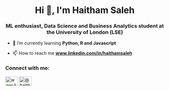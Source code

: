 <h1 align="center">Hi 👋, I'm Haitham Saleh</h1>
<h3 align="center">ML enthusiast, Data Science and Business Analytics student at the University of London (LSE)</h3>

- 🌱 I’m currently learning **Python, R and Javascript**

- 📫 How to reach me **www.linkedin.com/in/haithamsaleh**

<h3 align="left">Connect with me:</h3>
<p align="left">
<a href="https://linkedin.com/in/www.linkedin.com/in/haithamsaleh" target="blank"><img align="center" src="https://raw.githubusercontent.com/rahuldkjain/github-profile-readme-generator/master/src/images/icons/Social/linked-in-alt.svg" alt="www.linkedin.com/in/haithamsaleh" height="30" width="40" /></a>
<a href="https://medium.com/@haitham.saleh" target="blank"><img align="center" src="https://raw.githubusercontent.com/rahuldkjain/github-profile-readme-generator/master/src/images/icons/Social/medium.svg" alt="@haitham.saleh" height="30" width="40" /></a>
</p>
